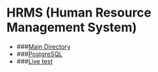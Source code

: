 # HRMS (Human Resource Management System)

- ###[Main Directory](https://github.com/karcan/HRMS.Java/tree/master/src/main/java/com/hrms/karcan)
- ###[PostgreSQL](https://github.com/karcan/HRMS.PostgreSQL)
- ###[Live test](https://hrms-karcan.herokuapp.com/api/job-titles/getall)
